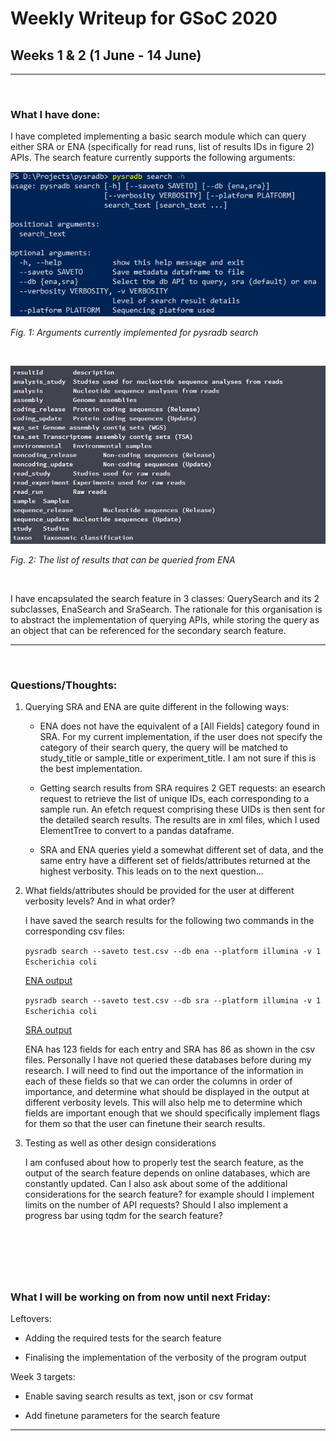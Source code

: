 # Weekly Writeup for GSoC 2020

## Weeks 1 & 2 (1 June - 14 June)


---
&nbsp;
### What I have done:

I have completed implementing a basic search module which can query either
SRA or ENA (specifically for read runs, list of results IDs in figure 2)
APIs. The search feature currently supports the following arguments:

![](./docs/GSoC/Week1/pysradb_search_arguments.png)

*Fig. 1: Arguments currently implemented for pysradb search*

&nbsp;

![](./docs/GSoC/Week1/ena_results.png)

*Fig. 2: The list of results that can be queried from ENA*

&nbsp;

I have encapsulated the search feature in 3 classes: QuerySearch and its 2
subclasses, EnaSearch and SraSearch. The rationale for this organisation is
to abstract the implementation of querying APIs, while storing the query as
an object that can be referenced for the secondary search feature.

---
&nbsp;
### Questions/Thoughts:

1. Querying SRA and ENA are quite different in the following ways:

    - ENA does not have the equivalent of a [All Fields] category found in
    SRA. For my current implementation, if the user does not specify the
    category of their search query, the query will be matched to
    study_title or sample_title or experiment_title. I am not sure if this
    is the best implementation.

    - Getting search results from SRA requires 2 GET requests: an esearch
    request to retrieve the list of unique IDs, each corresponding to a
    sample run. An efetch request comprising these UIDs is then sent for
    the detailed search results. The results are in xml files, which I used
    ElementTree to convert to a pandas dataframe.

    - SRA and ENA queries yield a somewhat different set of data, and the
    same entry have a different set of fields/attributes returned at the
    highest verbosity. This leads on to the next question...

2. What fields/attributes should be provided for the user at different
verbosity levels? And in what order?

    I have saved the search results for the following two commands in the
    corresponding csv files:

    `pysradb search --saveto test.csv --db ena --platform illumina -v 1 Escherichia coli`

    [ENA output](./docs/GSoC/Week1/test_ena.csv)

    `pysradb search --saveto test.csv --db sra --platform illumina -v 1 Escherichia coli`

    [SRA output](./docs/GSoC/Week1/test_sra.csv)

    ENA has 123 fields for each entry and SRA has 86 as shown in the csv files.
    Personally I have not queried these databases before during my research.
    I will need to find out the importance of the information in each of these
    fields so that we can order the columns in order of importance, and determine
    what should be displayed in the output at different verbosity levels. This
    will also help me to determine which fields are important enough that
    we should specifically implement flags for them so that the user can finetune
    their search results.

3. Testing as well as other design considerations

    I am confused about how to properly test the search feature, as the output
     of the search feature depends on online databases, which are constantly
     updated. Can I also ask about some of the additional considerations for
     the search feature? for example should I implement limits on the number
     of API requests? Should I also implement a progress bar using tqdm for
     the search feature?

&nbsp;
---
&nbsp;
### What I will be working on from now until next Friday:

Leftovers:

- Adding the required tests for the search feature

- Finalising the implementation of the verbosity of the program output

Week 3 targets:

- Enable saving search results as text, json or csv format

- Add finetune parameters for the search feature

---
